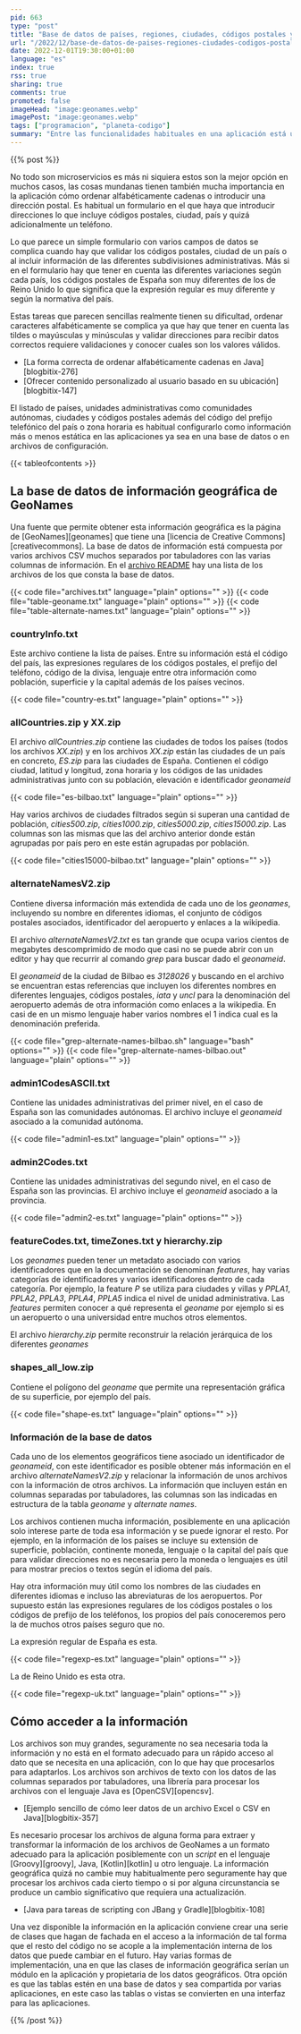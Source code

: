 ```yaml
---
pid: 663
type: "post"
title: "Base de datos de países, regiones, ciudades, códigos postales y otra información geográfica"
url: "/2022/12/base-de-datos-de-paises-regiones-ciudades-codigos-postales-y-otra-informacion-geografica/"
date: 2022-12-01T19:30:00+01:00
language: "es"
index: true
rss: true
sharing: true
comments: true
promoted: false
imageHead: "image:geonames.webp"
imagePost: "image:geonames.webp"
tags: ["programacion", "planeta-codigo"]
summary: "Entre las funcionalidades habituales en una aplicación está un formulario para introducir una dirección. El formulario de dirección consta de varios campos en el que suele ser recomendable realizar unas mínimas validaciones como que el código postal o ciudad sea correcto para evitar errores inadvertidos del usuario o intencionados con información incorrecta. La base de datos de GeoNames proporciona información geográfica muy útil y de forma gratuita que incluye países, ciudades, subdivisiones administrativas, códigos postales, nombres en diferentes idiomas y mucha otra información de todos los paises del mundo."
---
```


{{% post %}}

No todo son microservicios es más ni siquiera estos son la mejor opción en muchos casos, las cosas mundanas tienen también mucha importancia en la aplicación cómo ordenar alfabéticamente cadenas o introducir una dirección postal. Es habitual un formulario en el que haya que introducir direcciones lo que incluye códigos postales, ciudad, país y quizá adicionalmente un teléfono.

Lo que parece un simple formulario con varios campos de datos se complica cuando hay que validar los códigos postales, ciudad de un país o al incluir información de las diferentes subdivisiones administrativas. Más si en el formulario hay que tener en cuenta las diferentes variaciones según cada país, los códigos postales de España son muy diferentes de los de Reino Unido lo que significa que la expresión regular es muy diferente y según la normativa del país.

Estas tareas que parecen sencillas realmente tienen su dificultad, ordenar caracteres alfabéticamente se complica ya que hay que tener en cuenta las tildes o mayúsculas y minúsculas y validar direcciones para recibir datos correctos requiere validaciones y conocer cuales son los valores válidos.

* [La forma correcta de ordenar alfabéticamente cadenas en Java][blogbitix-276]
* [Ofrecer contenido personalizado al usuario basado en su ubicación][blogbitix-147]

El listado de países, unidades administrativas como comunidades autónomas, ciudades y códigos postales además del código del prefijo telefónico del país o zona horaria es habitual configurarlo como información más o menos estática en las aplicaciones ya sea en una base de datos o en archivos de configuración.

{{< tableofcontents >}}

## La base de datos de información geográfica de GeoNames

Una fuente que permite obtener esta información geográfica es la página de [GeoNames][geonames] que tiene una [licencia de Creative Commons][creativecommons]. La base de datos de información está compuesta por varios archivos CSV muchos separados por tabuladores con las varias columnas de información. En el [archivo README](https://download.geonames.org/export/dump/readme.txt) hay una lista de los archivos de los que consta la base de datos.

{{< code file="archives.txt" language="plain" options="" >}}
{{< code file="table-geoname.txt" language="plain" options="" >}}
{{< code file="table-alternate-names.txt" language="plain" options="" >}}

### countryInfo.txt

Este archivo contiene la lista de países. Entre su información está el código del país, las expresiones regulares de los códigos postales, el prefijo del teléfono, código de la divisa, lenguaje entre otra información como población, superficie y la capital además de los países vecinos.

{{< code file="country-es.txt" language="plain" options="" >}}

### allCountries.zip y XX.zip

El archivo _allCountries.zip_ contiene las ciudades de todos los países (todos los archivos _XX.zip_) y en los archivos _XX.zip_ están las ciudades de un país en concreto, _ES.zip_ para las ciudades de España. Contienen el código ciudad, latitud y longitud, zona horaria y los códigos de las unidades administrativas junto con su población, elevación e identificador _geonameid_

{{< code file="es-bilbao.txt" language="plain" options="" >}}

Hay varios archivos de ciudades filtrados según si superan una cantidad de población, _cities500.zip_, _cities1000.zip_, _cities5000.zip_, _cities15000.zip_. Las columnas son las mismas que las del archivo anterior donde están agrupadas por país pero en este están agrupadas por población.

{{< code file="cities15000-bilbao.txt" language="plain" options="" >}}

### alternateNamesV2.zip

Contiene diversa información más extendida de cada uno de los _geonames_, incluyendo su nombre en diferentes idiomas, el conjunto de códigos postales asociados, identificador del aeropuerto y enlaces a la wikipedia.

El archivo _alternateNamesV2.txt_ es tan grande que ocupa varios cientos de megabytes descomprimido de modo que casi no se puede abrir con un editor y hay que recurrir al comando _grep_ para buscar dado el _geonameid_.

El _geonameid_ de la ciudad de Bilbao es _3128026_ y buscando en el archivo se encuentran estas referencias que incluyen los diferentes nombres en diferentes lenguajes, códigos postales, _iata_ y _uncl_ para la denominación del aeropuerto además de otra información como enlaces a la wikipedia. En casi de en un mismo lenguaje haber varios nombres el 1 indica cual es la denominación preferida.

{{< code file="grep-alternate-names-bilbao.sh" language="bash" options="" >}}
{{< code file="grep-alternate-names-bilbao.out" language="plain" options="" >}}

### admin1CodesASCII.txt

Contiene las unidades administrativas del primer nivel, en el caso de España son las comunidades autónomas. El archivo incluye el _geonameid_ asociado a la comunidad autónoma.

{{< code file="admin1-es.txt" language="plain" options="" >}}

### admin2Codes.txt

Contiene las unidades administrativas del segundo nivel, en el caso de España son las provincias. El archivo incluye el _geonameid_ asociado a la provincia.

{{< code file="admin2-es.txt" language="plain" options="" >}}

### featureCodes.txt, timeZones.txt y hierarchy.zip

Los _geonames_ pueden tener un metadato asociado con varios identificadores que en la documentación se denominan _features_, hay varias categorías de identificadores y varios identificadores dentro de cada categoría. Por ejemplo, la feature _P_ se utiliza para ciudades y villas y _PPLA1_, _PPLA2_, _PPLA3_, _PPLA4_, _PPLA5_ indica el nivel de unidad administrativa. Las _features_ permiten conocer a qué representa el _geoname_ por ejemplo si es un aeropuerto o una universidad entre muchos otros elementos.

El archivo _hierarchy.zip_ permite reconstruir la relación jerárquica de los diferentes _geonames_

### shapes_all_low.zip

Contiene el polígono del _geoname_ que permite una representación gráfica de su superficie, por ejemplo del país.

{{< code file="shape-es.txt" language="plain" options="" >}}

### Información de la base de datos

Cada uno de los elementos geográficos tiene asociado un identificador de _geonameid_, con este identificador es posible obtener más información en el archivo _alternateNamesV2.zip_ y relacionar la información de unos archivos con la información de otros archivos. La información que incluyen están en columnas separadas por tabuladores, las columnas son las indicadas en estructura de la tabla _geoname_ y _alternate names_.

Los archivos contienen mucha información, posiblemente en una aplicación solo interese parte de toda esa información y se puede ignorar el resto. Por ejemplo, en la información de los países se incluye su extensión de superficie, población, continente moneda, lenguaje o la capital del país que para validar direcciones no es necesaria pero la moneda o lenguajes es útil para mostrar precios o textos según el idioma del país.

Hay otra información muy útil como los nombres de las ciudades en diferentes idiomas e incluso las abreviaturas de los aeropuertos. Por supuesto están las expresiones regulares de los códigos postales o los códigos de prefijo de los teléfonos, los propios del país conoceremos pero la de muchos otros países seguro que no.

La expresión regular de España es esta.

{{< code file="regexp-es.txt" language="plain" options="" >}}

La de Reino Unido es esta otra.

{{< code file="regexp-uk.txt" language="plain" options="" >}}

## Cómo acceder a la información

Los archivos son muy grandes, seguramente no sea necesaria toda la información y no está en el formato adecuado para un rápido acceso al dato que se necesita en una aplicación, con lo que hay que procesarlos para adaptarlos. Los archivos son archivos de texto con los datos de las columnas separados por tabuladores, una librería para procesar los archivos con el lenguaje Java es [OpenCSV][opencsv].

* [Ejemplo sencillo de cómo leer datos de un archivo Excel o CSV en Java][blogbitix-357]

Es necesario procesar los archivos de alguna forma para extraer y transformar la información de los archivos de GeoNames a un formato adecuado para la aplicación posiblemente con un _script_ en el lenguaje [Groovy][groovy], Java, [Kotlin][kotlin] u otro lenguaje. La información geográfica quizá no cambie muy habitualmente pero seguramente hay que procesar los archivos cada cierto tiempo o si por alguna circunstancia se produce un cambio significativo que requiera una actualización.

* [Java para tareas de scripting con JBang y Gradle][blogbitix-108]

Una vez disponible la información en la aplicación conviene crear una serie de clases que hagan de fachada en el acceso a la información de tal forma que el resto del código no se acople a la implementación interna de los datos que puede cambiar en el futuro. Hay varias formas de implementación, una en que las clases de información geográfica serían un módulo en la aplicación y propietaria de los datos geográficos. Otra opción es que las tablas estén en una base de datos y sea compartida por varias aplicaciones, en este caso las tablas o vistas se convierten en una interfaz para las aplicaciones.

{{% /post %}}